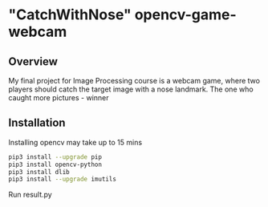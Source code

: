# "CatchWithNose" opencv-game-webcam

## Overview
My final project for Image Processing course is a webcam game, where two players should catch the target image with a nose landmark. The one who caught more pictures - winner
## Installation

Installing opencv may take up to 15 mins

```bash
pip3 install --upgrade pip
pip3 install opencv-python
pip3 install dlib
pip3 install --upgrade imutils
```
Run result.py
